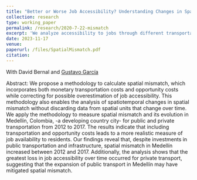 ```yaml
---
title: "Better or Worse Job Accessibility? Understanding Changes in Spatial Mismatch at the Intra-urban Level in Medellín (Revise and Resubmit, 2nd round, Journal of Transport Geography)"
collection: research
type: working_paper
permalink: /research/2020-7-22-mismatch
excerpt: 'We analyze accessibility to jobs through different transportation modes and the extent of job spatial mismatch at the intra-urban level in a developing country city.  We use data from Medellín, Colombia, from 2012 to 2017, to measure accessibility using employment weighted by travel times. We find that despite the continuous investment in public transportation and transport infrastructure, spatial mismatch in Medellín has increased.'
date: 2023-11-17
venue: 
paperurl: /files/SpatialMismatch.pdf
citation: 
---
```

With David Bernal and [Gustavo García](https://www.eafit.edu.co/docentes-investigadores/Paginas/gustavo-garcia.aspx)

Abstract: We propose a methodology to calculate spatial mismatch, which incorporates both monetary transportation costs and opportunity costs while correcting for possible overestimation of job accessibility. This methodology also enables the analysis of spatiotemporal changes in spatial mismatch without discarding data from spatial units that change over time. We apply the methodology to measure spatial mismatch and its evolution in Medellín, Colombia, -a developing country city- for public and private transportation from 2012 to 2017. The results indicate that including transportation and opportunity costs leads to a more realistic measure of job availability to residents. Our findings reveal that, despite investments in public transportation and infrastructure, spatial mismatch in Medellín increased between 2012 and 2017. Additionally, the analysis shows that the greatest loss in job accessibility over time occurred for private transport, suggesting that the expansion of public transport in Medellín may have mitigated spatial mismatch.
